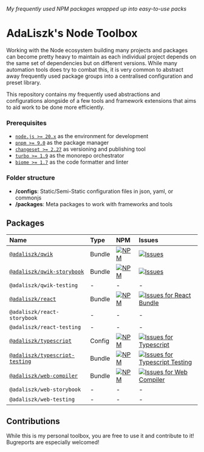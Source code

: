 _My frequently used NPM packages wrapped up into easy-to-use packs_

# AdaLiszk's Node Toolbox

Working with the Node ecosystem building many projects and packages can become pretty heavy to maintain as each
individual project depends on the same set of dependencies but on different versions. While many automation tools does
try to combat this, it is very common to abstract away frequently used package groups into a centralised configuration
and preset library.

This repository contains my frequently used abstractions and configurations alongside of a few tools and framework
extensions that aims to aid work to be done more efficiently.

### Prerequisites

- [`node.js >= 20.x`](https://nodejs.org/en/download) as the environment for development
- [`pnpm >= 9.0`](https://pnpm.io/installation) as the package manager
- [`changeset >= 2.27`](https://github.com/changesets/changesets) as versioning and publishing tool
- [`turbo >= 1.9`](https://turbo.build/repo/docs) as the monorepo orchestrator
- [`biome >= 1.7`](https://biomejs.dev/) as the code formatter and linter

### Folder structure

- **/configs**: Static/Semi-Static configuration files in json, yaml, or commonjs
- **/packages**: Meta packages to work with frameworks and tools

## Packages

| Name                                                          | Type   | NPM                                                                                                                                                                   | Issues                                                                                                                                                                                                                                                                                       |
|:--------------------------------------------------------------|:-------|:----------------------------------------------------------------------------------------------------------------------------------------------------------------------|:---------------------------------------------------------------------------------------------------------------------------------------------------------------------------------------------------------------------------------------------------------------------------------------------|
| [`@adaliszk/qwik`](packages/qwik)                             | Bundle | [![NPM](https://img.shields.io/npm/v/@adaliszk/qwik.svg?logo=npm&label=&style=flat-square)](https://www.npmjs.com/package/@adaliszk/qwik)                             | [![Issues](https://img.shields.io/github/issues-search?logo=github&label=&style=flat-square&query=repo%3Aadaliszk%2Fnode-toolbox%20label%3Aqwik%20is%3Aopen)](https://github.com/adaliszk/node-toolbox/labels/qwik)                                                                          |
| [`@adaliszk/qwik-storybook`](packages/qwik-storybook)         | Bundle | [![NPM](https://img.shields.io/npm/v/@adaliszk/qwik-storybook.svg?logo=npm&label=&style=flat-square)](https://www.npmjs.com/package/@adaliszk/qwik-storbook)          | [![Issues](https://img.shields.io/github/issues-search?logo=github&label=&style=flat-square&query=repo%3Aadaliszk%2Fnode-toolbox%20label%3Aqwik-storybook%20is%3Aopen)](https://github.com/adaliszk/node-toolbox/labels/qwik-storybook)                                                      |
| `@adaliszk/qwik-testing`                                      | -      | -                                                                                                                                                                     | -                                                                                                                                                                                                                                                                                            |
| [`@adaliszk/react`](packages/react)                           | Bundle | [![NPM](https://img.shields.io/npm/v/@adaliszk/react.svg?logo=npm&label=&style=flat-square)](https://www.npmjs.com/package/@adaliszk/react)                           | [![Issues for React Bundle](https://img.shields.io/github/issues-search?logo=github&label=&style=flat-square&query=repo%3Aadaliszk%2Fnode-toolbox%20label%3Areact%20is%3Aopen)](https://github.com/adaliszk/node-toolbox/labels/react)                                                       |
| `@adaliszk/react-storybook`                                   | -      | -                                                                                                                                                                     | -                                                                                                                                                                                                                                                                                            |
| `@adaliszk/react-testing`                                     | -      | -                                                                                                                                                                     | -                                                                                                                                                                                                                                                                                            |
| [`@adaliszk/typescript`](configs/typescript)                  | Config | [![NPM](https://img.shields.io/npm/v/@adaliszk/typescript.svg?logo=npm&label=&style=flat-square)](https://www.npmjs.com/package/@adaliszk/typescript)                 | [![Issues for Typescript](https://img.shields.io/github/issues-search?logo=github&label=&style=flat-square&label%3A%20typescript&query=repo%3Aadaliszk%2Fnode-toolbox%20label%3Atypescript%20is%3Aopen)](https://github.com/adaliszk/node-toolbox/labels/typescript)                         |
| [`@adaliszk/typescript-testing`](packages/typescript-testing) | Bundle | [![NPM](https://img.shields.io/npm/v/@adaliszk/typescript-testing.svg?logo=npm&label=&style=flat-square)](https://www.npmjs.com/package/@adaliszk/typescript-testing) | [![Issues for Typescript Testing](https://img.shields.io/github/issues-search?logo=github&label=&style=flat-square&label%3A%20typescript&query=repo%3Aadaliszk%2Fnode-toolbox%20label%3Atypescript-testing%20is%3Aopen)](https://github.com/adaliszk/node-toolbox/labels/typescript-testing) |
| [`@adaliszk/web-compiler`](packages/web-compiler)             | Bundle | [![NPM](https://img.shields.io/npm/v/@adaliszk/web-compiler.svg?logo=npm&label=&style=flat-square)](https://www.npmjs.com/package/@adaliszk/web-compiler)             | [![Issues for Web Compiler](https://img.shields.io/github/issues-search?logo=github&label=&style=flat-square&query=repo%3Aadaliszk%2Fnode-toolbox%20label%3Aweb-compiler%20is%3Aopen)](https://github.com/adaliszk/node-toolbox/labels/web-compiler)                                         |
| `@adaliszk/web-storybook`                                     | -      | -                                                                                                                                                                     | -                                                                                                                                                                                                                                                                                            |
| `@adaliszk/web-testing`                                       | -      | -                                                                                                                                                                     | -                                                                                                                                                                                                                                                                                            |

## Contributions

While this is my personal toolbox, you are free to use it and contribute to it!\
Bugreports are especially welcomed!
